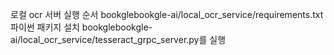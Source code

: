 로컬 ocr 서버 실행 순서
bookglebookgle-ai/local_ocr_service/requirements.txt 파이썬 패키지 설치
bookglebookgle-ai/local_ocr_service/tesseract_grpc_server.py를 실행
